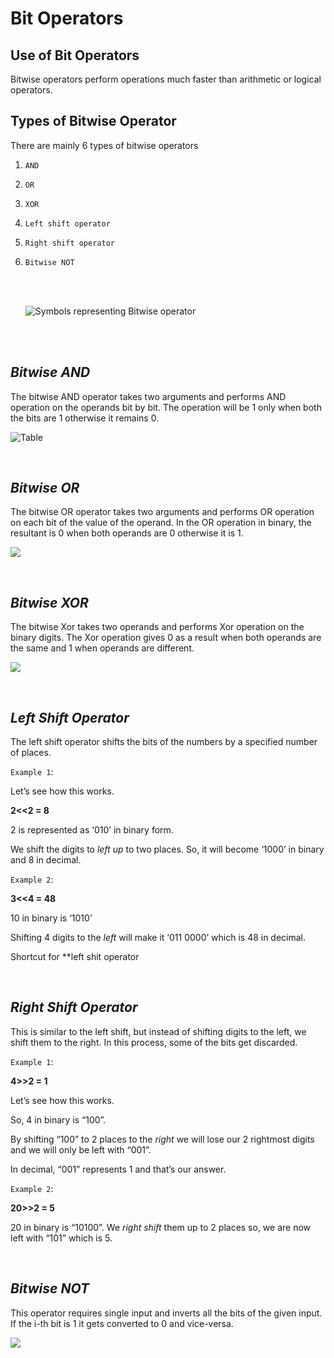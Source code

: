 # Bit Operators

## Use of Bit Operators

Bitwise operators perform operations much faster than arithmetic or logical operators.

## Types of Bitwise Operator

There are mainly 6 types of bitwise operators

1. `AND`
2. `OR`
3. `XOR`
4. `Left shift operator`
5. `Right shift operator`
6. `Bitwise NOT`

   <br/><br>

   ![Symbols representing Bitwise operator](https://miro.medium.com/max/540/1*lwKj-TpvToBxuq98LXII1A.png)

<br/><br>

## **_Bitwise AND_**

The bitwise AND operator takes two arguments and performs AND operation on the operands bit by bit.
The operation will be 1 only when both the bits are 1 otherwise it remains 0.

![Table](https://i1.wp.com/techvidvan.com/tutorials/wp-content/uploads/sites/2/2019/12/implementation-of-and-operation-on-binary-digits.jpg?resize=341%2C272&ssl=1)

<br />

## **_Bitwise OR_**

The bitwise OR operator takes two arguments and performs OR operation on each bit of the value of the operand. In the OR operation in binary, the resultant is 0 when both operands are 0 otherwise it is 1.

![](https://i2.wp.com/techvidvan.com/tutorials/wp-content/uploads/sites/2/2019/12/bitwise-or-operations.jpg?resize=325%2C238&ssl=1)

<br />

## **_Bitwise XOR_**

The bitwise Xor takes two operands and performs Xor operation on the binary digits. The Xor operation gives 0 as a result when both operands are the same and 1 when operands are different.

![](https://i2.wp.com/techvidvan.com/tutorials/wp-content/uploads/sites/2/2019/12/example-of-bitwise-Xor-operation.jpg?resize=500%2C197&ssl=1)

<br/>

## **_Left Shift Operator_**

The left shift operator shifts the bits of the numbers by a specified number of places.

`Example 1`:

Let’s see how this works.

**2<<2 = 8**

2 is represented as ‘010’ in binary form.

We shift the digits to _left up_ to two places. So, it will become ‘1000’ in binary and 8 in decimal.

`Example 2`:

**3<<4 = 48**

10 in binary is ‘1010’

Shifting 4 digits to the _left_ will make it ‘011 0000’ which is 48 in decimal.

Shortcut for \*\*left shit operator

<br />

## **_Right Shift Operator_**

This is similar to the left shift, but instead of shifting digits to the left, we shift them to the right. In this process, some of the bits get discarded.

`Example 1`:

**4>>2 = 1**

Let’s see how this works.

So, 4 in binary is “100”.

By shifting “100” to 2 places to the _right_ we will lose our 2 rightmost digits and we will only be left with “001”.

In decimal, “001” represents 1 and that’s our answer.

`Example 2`:

**20>>2 = 5**

20 in binary is “10100”. We _right shift_ them up to 2 places so, we are now left with “101” which is 5.

<br/>

## **_Bitwise NOT_**

This operator requires single input and inverts all the bits of the given input.
If the i-th bit is 1 it gets converted to 0 and vice-versa.

![](https://files.realpython.com/media/not.7edac5691829.gif)
